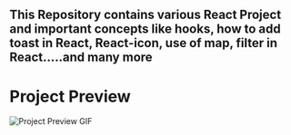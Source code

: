 ## This Repository contains various React Project and important concepts like hooks, how to add toast in React, React-icon, use of map, filter in React.....and many more

# Project Preview
![Project Preview GIF](project_GIF.gif)
